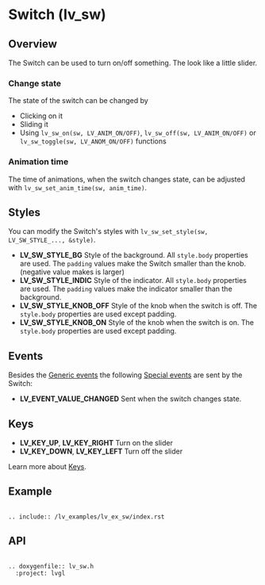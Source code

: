 # Switch (lv_sw)

## Overview

The Switch can be used to turn on/off something. The look like a little slider. 

### Change state
The state of the switch can be changed by
- Clicking on it
- Sliding it
- Using `lv_sw_on(sw, LV_ANIM_ON/OFF)`, `lv_sw_off(sw, LV_ANIM_ON/OFF)` or `lv_sw_toggle(sw, LV_ANOM_ON/OFF)` functions

### Animation time

The time of animations, when the switch changes state, can be adjusted with `lv_sw_set_anim_time(sw, anim_time)`.

## Styles

You can modify the Switch's styles with `lv_sw_set_style(sw, LV_SW_STYLE_..., &style)`.

- **LV_SW_STYLE_BG** Style of the background. All `style.body` properties are used. The `padding` values make the Switch smaller than the knob. (negative value makes is larger)
- **LV_SW_STYLE_INDIC** Style of the indicator. All `style.body` properties are used. The `padding` values make the indicator smaller than the background. 
- **LV_SW_STYLE_KNOB_OFF** Style of the knob when the switch is off.  The `style.body` properties are used except padding.
- **LV_SW_STYLE_KNOB_ON** Style of the knob when the switch is on.  The `style.body` properties are used except padding.




## Events
Besides the [Generic events](/overview/event.html#generic-events) the following [Special events](/overview/event.html#special-events) are sent by the Switch:
- **LV_EVENT_VALUE_CHANGED** Sent when the switch changes state.

## Keys
- **LV_KEY_UP**, **LV_KEY_RIGHT** Turn on the slider
- **LV_KEY_DOWN**, **LV_KEY_LEFT** Turn off the slider

Learn more about [Keys](/overview/indev).

## Example

```eval_rst

.. include:: /lv_examples/lv_ex_sw/index.rst

```


## API 

```eval_rst

.. doxygenfile:: lv_sw.h
  :project: lvgl
        
```
